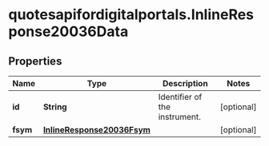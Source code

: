 # quotesapifordigitalportals.InlineResponse20036Data

## Properties

Name | Type | Description | Notes
------------ | ------------- | ------------- | -------------
**id** | **String** | Identifier of the instrument. | [optional] 
**fsym** | [**InlineResponse20036Fsym**](InlineResponse20036Fsym.md) |  | [optional] 


